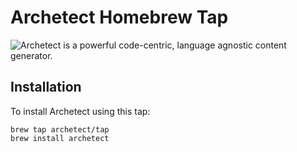 # Archetect Homebrew Tap

![Archetect](https://github.com/archetect/archetect) is a powerful code-centric, language agnostic content generator.

## Installation

To install Archetect using this tap:

```shell
brew tap archetect/tap
brew install archetect
```

